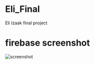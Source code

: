 # Eli_Final
 Eli Izaak final project

# firebase screenshot

![‏‏screenshot](https://user-images.githubusercontent.com/48221011/73527854-6efbf300-441c-11ea-85a6-a01d1a3ee38f.PNG)
